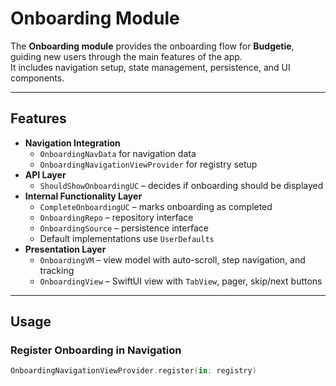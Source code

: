 # Onboarding Module

The **Onboarding module** provides the onboarding flow for **Budgetie**, guiding new users through the main features of the app.  
It includes navigation setup, state management, persistence, and UI components.

---

## Features

- **Navigation Integration**  
  - `OnboardingNavData` for navigation data  
  - `OnboardingNavigationViewProvider` for registry setup  
- **API Layer**  
  - `ShouldShowOnboardingUC` – decides if onboarding should be displayed  
- **Internal Functionality Layer**
  - `CompleteOnboardingUC` – marks onboarding as completed  
  - `OnboardingRepo` – repository interface  
  - `OnboardingSource` – persistence interface  
  - Default implementations use `UserDefaults`  
- **Presentation Layer**  
  - `OnboardingVM` – view model with auto-scroll, step navigation, and tracking  
  - `OnboardingView` – SwiftUI view with `TabView`, pager, skip/next buttons  

---

## Usage

### Register Onboarding in Navigation
```swift
OnboardingNavigationViewProvider.register(in: registry)
